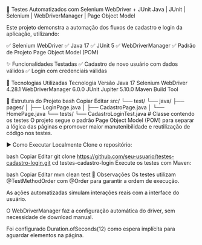 🧪 Testes Automatizados com Selenium WebDriver + JUnit
Java | JUnit | Selenium | WebDriverManager | Page Object Model

Este projeto demonstra a automação dos fluxos de cadastro e login da aplicação, utilizando:

✅ Selenium WebDriver
✅ Java 17
✅ JUnit 5
✅ WebDriverManager
✅ Padrão de Projeto Page Object Model (POM)

✨ Funcionalidades Testadas
✅ Cadastro de novo usuário com dados válidos
✅ Login com credenciais válidas

🔧 Tecnologias Utilizadas
Tecnologia	Versão
Java	17
Selenium WebDriver	4.28.1
WebDriverManager	6.0.0
JUnit Jupiter	5.10.0
Maven	Build Tool

📂 Estrutura do Projeto
bash
Copiar
Editar
src/
└── test/
    └── java/
        ├── pages/
        │   ├── LoginPage.java
        │   ├── CadastroPage.java
        │   └── HomePage.java
        └── tests/
            └── CadastroLoginTest.java  # Classe contendo os testes
O projeto segue o padrão Page Object Model (POM) para separar a lógica das páginas e promover maior manutenibilidade e reutilização de código nos testes.

▶️ Como Executar Localmente
Clone o repositório:

bash
Copiar
Editar
git clone https://github.com/seu-usuario/testes-cadastro-login.git
cd testes-cadastro-login
Execute os testes com Maven:

bash
Copiar
Editar
mvn clean test
📌 Observações
Os testes utilizam @TestMethodOrder com @Order para garantir a ordem de execução.

As ações automatizadas simulam interações reais com a interface do usuário.

O WebDriverManager faz a configuração automática do driver, sem necessidade de download manual.

Foi configurado Duration.ofSeconds(12) como espera implícita para aguardar elementos na página.
